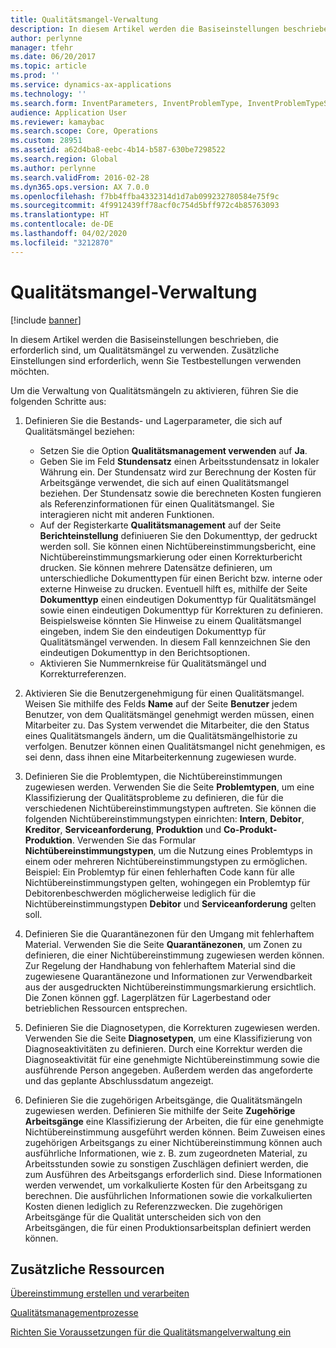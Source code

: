 ```yaml
---
title: Qualitätsmangel-Verwaltung
description: In diesem Artikel werden die Basiseinstellungen beschrieben, die erforderlich sind, um Qualitätsmängel zu verwenden. Zusätzliche Einstellungen sind erforderlich, wenn Sie Testbestellungen verwenden möchten.
author: perlynne
manager: tfehr
ms.date: 06/20/2017
ms.topic: article
ms.prod: ''
ms.service: dynamics-ax-applications
ms.technology: ''
ms.search.form: InventParameters, InventProblemType, InventProblemTypeSetup, InventQuarantineZone, InventTestDiagnosticType, InventTestReportSetup, SysUserManagement
audience: Application User
ms.reviewer: kamaybac
ms.search.scope: Core, Operations
ms.custom: 28951
ms.assetid: a62d4ba8-eebc-4b14-b587-630be7298522
ms.search.region: Global
ms.author: perlynne
ms.search.validFrom: 2016-02-28
ms.dyn365.ops.version: AX 7.0.0
ms.openlocfilehash: f7bb4ffba4332314d1d7ab099232780584e75f9c
ms.sourcegitcommit: 4f9912439ff78acf0c754d5bff972c4b85763093
ms.translationtype: HT
ms.contentlocale: de-DE
ms.lasthandoff: 04/02/2020
ms.locfileid: "3212870"
---
```

# <a name="nonconformance-management"></a>Qualitätsmangel-Verwaltung

[!include [banner](../includes/banner.md)]

In diesem Artikel werden die Basiseinstellungen beschrieben, die erforderlich sind, um Qualitätsmängel zu verwenden. Zusätzliche Einstellungen sind erforderlich, wenn Sie Testbestellungen verwenden möchten.

Um die Verwaltung von Qualitätsmängeln zu aktivieren, führen Sie die folgenden Schritte aus:

1.  Definieren Sie die Bestands- und Lagerparameter, die sich auf Qualitätsmängel beziehen:
    -   Setzen Sie die Option **Qualitätsmanagement verwenden** auf **Ja**.
    -   Geben Sie im Feld **Stundensatz** einen Arbeitsstundensatz in lokaler Währung ein. Der Stundensatz wird zur Berechnung der Kosten für Arbeitsgänge verwendet, die sich auf einen Qualitätsmangel beziehen. Der Stundensatz sowie die berechneten Kosten fungieren als Referenzinformationen für einen Qualitätsmangel. Sie interagieren nicht mit anderen Funktionen.
    -   Auf der Registerkarte **Qualitätsmanagement** auf der Seite **Berichteinstellung** definiueren Sie den Dokumenttyp, der gedruckt werden soll. Sie können einen Nichtübereinstimmungsbericht, eine Nichtübereinstimmungsmarkierung oder einen Korrekturbericht drucken. Sie können mehrere Datensätze definieren, um unterschiedliche Dokumenttypen für einen Bericht bzw. interne oder externe Hinweise zu drucken. Eventuell hilft es, mithilfe der Seite **Dokumenttyp** einen eindeutigen Dokumenttyp für Qualitätsmängel sowie einen eindeutigen Dokumenttyp für Korrekturen zu definieren. Beispielsweise könnten Sie Hinweise zu einem Qualitätsmangel eingeben, indem Sie den eindeutigen Dokumenttyp für Qualitätsmängel verwenden. In diesem Fall kennzeichnen Sie den eindeutigen Dokumenttyp in den Berichtsoptionen.
    -   Aktivieren Sie Nummernkreise für Qualitätsmängel und Korrekturreferenzen.

2.  Aktivieren Sie die Benutzergenehmigung für einen Qualitätsmangel. Weisen Sie mithilfe des Felds **Name** auf der Seite **Benutzer** jedem Benutzer, von dem Qualitätsmängel genehmigt werden müssen, einen Mitarbeiter zu. Das System verwendet die Mitarbeiter, die den Status eines Qualitätsmangels ändern, um die Qualitätsmängelhistorie zu verfolgen. Benutzer können einen Qualitätsmangel nicht genehmigen, es sei denn, dass ihnen eine Mitarbeiterkennung zugewiesen wurde.
3.  Definieren Sie die Problemtypen, die Nichtübereinstimmungen zugewiesen werden. Verwenden Sie die Seite **Problemtypen**, um eine Klassifizierung der Qualitätsprobleme zu definieren, die für die verschiedenen Nichtübereinstimmungstypen auftreten. Sie können die folgenden Nichtübereinstimmungstypen einrichten: **Intern**, **Debitor**, **Kreditor**, **Serviceanforderung**, **Produktion** und **Co-Produkt- Produktion**. Verwenden Sie das Formular **Nichtübereinstimmungstypen**, um die Nutzung eines Problemtyps in einem oder mehreren Nichtübereinstimmungstypen zu ermöglichen. Beispiel: Ein Problemtyp für einen fehlerhaften Code kann für alle Nichtübereinstimmungstypen gelten, wohingegen ein Problemtyp für Debitorenbeschwerden möglicherweise lediglich für die Nichtübereinstimmungstypen **Debitor** und **Serviceanforderung** gelten soll.
4.  Definieren Sie die Quarantänezonen für den Umgang mit fehlerhaftem Material. Verwenden Sie die Seite **Quarantänezonen**, um Zonen zu definieren, die einer Nichtübereinstimmung zugewiesen werden können. Zur Regelung der Handhabung von fehlerhaftem Material sind die zugewiesene Quarantänezone und Informationen zur Verwendbarkeit aus der ausgedruckten Nichtübereinstimmungsmarkierung ersichtlich. Die Zonen können ggf. Lagerplätzen für Lagerbestand oder betrieblichen Ressourcen entsprechen.
5.  Definieren Sie die Diagnosetypen, die Korrekturen zugewiesen werden. Verwenden Sie die Seite **Diagnosetypen**, um eine Klassifizierung von Diagnoseaktivitäten zu definieren. Durch eine Korrektur werden die Diagnoseaktivität für eine genehmigte Nichtübereinstimmung sowie die ausführende Person angegeben. Außerdem werden das angeforderte und das geplante Abschlussdatum angezeigt.
6.  Definieren Sie die zugehörigen Arbeitsgänge, die Qualitätsmängeln zugewiesen werden. Definieren Sie mithilfe der Seite **Zugehörige Arbeitsgänge** eine Klassifizierung der Arbeiten, die für eine genehmigte Nichtübereinstimmung ausgeführt werden können. Beim Zuweisen eines zugehörigen Arbeitsgangs zu einer Nichtübereinstimmung können auch ausführliche Informationen, wie z. B. zum zugeordneten Material, zu Arbeitsstunden sowie zu sonstigen Zuschlägen definiert werden, die zum Ausführen des Arbeitsgangs erforderlich sind. Diese Informationen werden verwendet, um vorkalkulierte Kosten für den Arbeitsgang zu berechnen. Die ausführlichen Informationen sowie die vorkalkulierten Kosten dienen lediglich zu Referenzzwecken. Die zugehörigen Arbeitsgänge für die Qualität unterscheiden sich von den Arbeitsgängen, die für einen Produktionsarbeitsplan definiert werden können.


<a name="additional-resources"></a>Zusätzliche Ressourcen
--------

[Übereinstimmung erstellen und verarbeiten](tasks/create-process-non-conformance.md)

[Qualitätsmanagementprozesse](quality-management-processes.md)

[Richten Sie Voraussetzungen für die Qualitätsmangelverwaltung ein](tasks/set-up-prerequisites-nonconformance-management.md)
